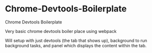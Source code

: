 # Chrome-Devtools-Boilerplate
Chrome Devtools Boilerplate

Very basic chrome devtools boiler place using webpack

Will setup with just devtools (the tab that shows up), background to run background tasks, and panel which displays the content within the tab.
